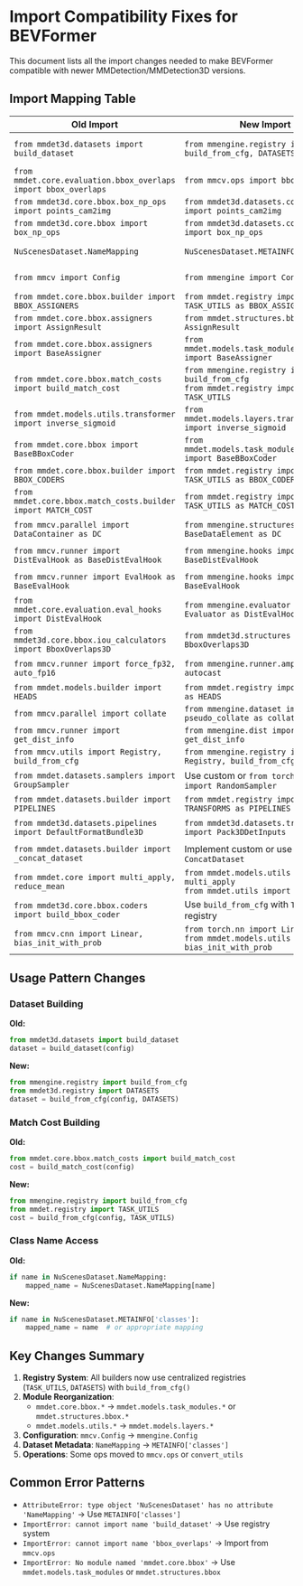 # Import Compatibility Fixes for BEVFormer

This document lists all the import changes needed to make BEVFormer compatible with newer MMDetection/MMDetection3D versions.

## Import Mapping Table

| Old Import | New Import | Notes |
|------------|------------|-------|
| `from mmdet3d.datasets import build_dataset` | `from mmengine.registry import build_from_cfg, DATASETS` | Use `build_from_cfg(config, DATASETS)` |
| `from mmdet.core.evaluation.bbox_overlaps import bbox_overlaps` | `from mmcv.ops import bbox_overlaps` | Moved to mmcv.ops |
| `from mmdet3d.core.bbox.box_np_ops import points_cam2img` | `from mmdet3d.datasets.convert_utils import points_cam2img` | Moved to convert_utils |
| `from mmdet3d.core.bbox import box_np_ops` | `from mmdet3d.datasets.convert_utils import box_np_ops` | Moved to convert_utils |
| `NuScenesDataset.NameMapping` | `NuScenesDataset.METAINFO['classes']` | NameMapping deprecated |
| `from mmcv import Config` | `from mmengine import Config` | Config moved to mmengine |
| `from mmdet.core.bbox.builder import BBOX_ASSIGNERS` | `from mmdet.registry import TASK_UTILS as BBOX_ASSIGNERS` | Registry centralized |
| `from mmdet.core.bbox.assigners import AssignResult` | `from mmdet.structures.bbox import AssignResult` | Moved to structures |
| `from mmdet.core.bbox.assigners import BaseAssigner` | `from mmdet.models.task_modules.assigners import BaseAssigner` | Moved to task_modules |
| `from mmdet.core.bbox.match_costs import build_match_cost` | `from mmengine.registry import build_from_cfg`<br>`from mmdet.registry import TASK_UTILS` | Use `build_from_cfg(config, TASK_UTILS)` |
| `from mmdet.models.utils.transformer import inverse_sigmoid` | `from mmdet.models.layers.transformer import inverse_sigmoid` | Moved to layers |
| `from mmdet.core.bbox import BaseBBoxCoder` | `from mmdet.models.task_modules.coders import BaseBBoxCoder` | Moved to task_modules |
| `from mmdet.core.bbox.builder import BBOX_CODERS` | `from mmdet.registry import TASK_UTILS as BBOX_CODERS` | Registry centralized |
| `from mmdet.core.bbox.match_costs.builder import MATCH_COST` | `from mmdet.registry import TASK_UTILS as MATCH_COST` | Registry centralized |
| `from mmcv.parallel import DataContainer as DC` | `from mmengine.structures import BaseDataElement as DC` | DataContainer deprecated |
| `from mmcv.runner import DistEvalHook as BaseDistEvalHook` | `from mmengine.hooks import Hook as BaseDistEvalHook` | Runner system moved to mmengine |
| `from mmcv.runner import EvalHook as BaseEvalHook` | `from mmengine.hooks import Hook as BaseEvalHook` | Runner system moved to mmengine |
| `from mmdet.core.evaluation.eval_hooks import DistEvalHook` | `from mmengine.evaluator import Evaluator as DistEvalHook` | Evaluation system redesigned |
| `from mmdet3d.core.bbox.iou_calculators import BboxOverlaps3D` | `from mmdet3d.structures import BboxOverlaps3D` | Moved to structures |
| `from mmcv.runner import force_fp32, auto_fp16` | `from mmengine.runner.amp import autocast` | Use context manager with dtype |
| `from mmdet.models.builder import HEADS` | `from mmdet.registry import MODELS as HEADS` | Registry consolidated |
| `from mmcv.parallel import collate` | `from mmengine.dataset import pseudo_collate as collate` | Moved to mmengine |
| `from mmcv.runner import get_dist_info` | `from mmengine.dist import get_dist_info` | Moved to mmengine |
| `from mmcv.utils import Registry, build_from_cfg` | `from mmengine.registry import Registry, build_from_cfg` | Moved to mmengine |
| `from mmdet.datasets.samplers import GroupSampler` | Use custom or `from torch.utils.data import RandomSampler` | Sampler system redesigned |
| `from mmdet.datasets.builder import PIPELINES` | `from mmdet.registry import TRANSFORMS as PIPELINES` | Registry renamed |
| `from mmdet3d.datasets.pipelines import DefaultFormatBundle3D` | `from mmdet3d.datasets.transforms import Pack3DDetInputs` | Module renamed, class replaced |
| `from mmdet.datasets.builder import _concat_dataset` | Implement custom or use `ConcatDataset` | Private function removed |
| `from mmdet.core import multi_apply, reduce_mean` | `from mmdet.models.utils import multi_apply`<br>`from mmdet.utils import reduce_mean` | Core module reorganized |
| `from mmdet3d.core.bbox.coders import build_bbox_coder` | Use `build_from_cfg` with `TASK_UTILS` registry | Builder pattern changed |
| `from mmcv.cnn import Linear, bias_init_with_prob` | `from torch.nn import Linear`<br>`from mmdet.models.utils import bias_init_with_prob` | NN modules reorganized |

## Usage Pattern Changes

### Dataset Building
**Old:**
```python
from mmdet3d.datasets import build_dataset
dataset = build_dataset(config)
```

**New:**
```python
from mmengine.registry import build_from_cfg
from mmdet3d.registry import DATASETS
dataset = build_from_cfg(config, DATASETS)
```

### Match Cost Building
**Old:**
```python
from mmdet.core.bbox.match_costs import build_match_cost
cost = build_match_cost(config)
```

**New:**
```python
from mmengine.registry import build_from_cfg
from mmdet.registry import TASK_UTILS
cost = build_from_cfg(config, TASK_UTILS)
```

### Class Name Access
**Old:**
```python
if name in NuScenesDataset.NameMapping:
    mapped_name = NuScenesDataset.NameMapping[name]
```

**New:**
```python
if name in NuScenesDataset.METAINFO['classes']:
    mapped_name = name  # or appropriate mapping
```

## Key Changes Summary

1. **Registry System**: All builders now use centralized registries (`TASK_UTILS`, `DATASETS`) with `build_from_cfg()`
2. **Module Reorganization**: 
   - `mmdet.core.bbox.*` → `mmdet.models.task_modules.*` or `mmdet.structures.bbox.*`
   - `mmdet.models.utils.*` → `mmdet.models.layers.*`
3. **Configuration**: `mmcv.Config` → `mmengine.Config`
4. **Dataset Metadata**: `NameMapping` → `METAINFO['classes']`
5. **Operations**: Some ops moved to `mmcv.ops` or `convert_utils`

## Common Error Patterns

- `AttributeError: type object 'NuScenesDataset' has no attribute 'NameMapping'` → Use `METAINFO['classes']`
- `ImportError: cannot import name 'build_dataset'` → Use registry system
- `ImportError: cannot import name 'bbox_overlaps'` → Import from `mmcv.ops`
- `ImportError: No module named 'mmdet.core.bbox'` → Use `mmdet.models.task_modules` or `mmdet.structures.bbox`
